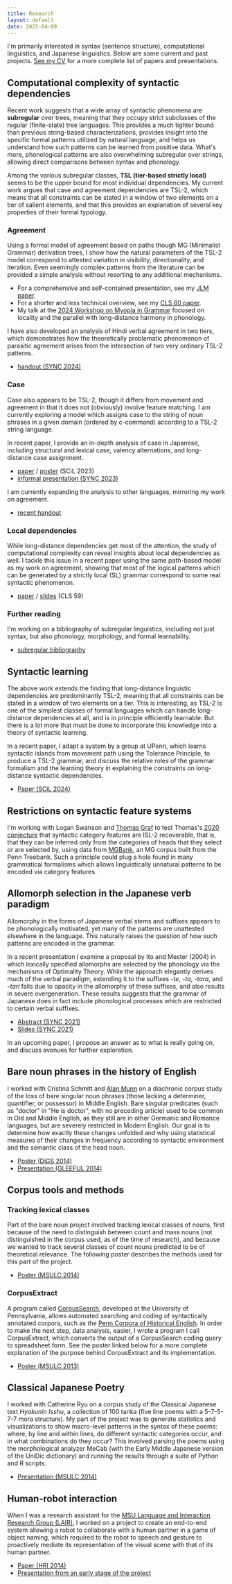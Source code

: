 ```yaml
---
title: Research
layout: default
date: 2025-04-09
---
```


I'm primarily interested in syntax (sentence structure), computational linguistics, and Japanese linguistics. Below are some current and past projects. [See my CV](/cv) for a more complete list of papers and presentations.


## Computational complexity of syntactic dependencies

Recent work suggests that a wide array of syntactic phenomena are **subregular** over trees, meaning that they occupy strict subclasses of the regular (finite-state) tree languages.
This provides a much tighter bound than previous string-based characterizations, provides insight into the specific formal patterns utilized by natural language, and helps us understand how such patterns can be learned from positive data.
What's more, phonological patterns are also overwhelming subregular over strings, allowing direct comparisons between syntax and phonology.

Among the various subregular classes, **TSL (tier-based strictly local)** seems to be the upper bound for most individual dependencies.
My current work argues that case and agreement dependencies are TSL-2, which means that all constraints can be stated in a window of two elements on a tier of salient elements, and that this provides an explanation of several key properties of their formal typology.

### Agreement

Using a formal model of agreement based on paths though MG (Minimalist Grammar) derivation trees, I show how the natural parameters of the TSL-2 model correspond to attested variation in visibility, directionality, and iteration.
Even seemingly complex patterns from the literature can be provided a simple analysis without resorting to any additional mechanisms.

- For a comprehensive and self-contained presentation, see my [JLM paper][jlm-agreement].
- For a shorter and less technical overview, see my [CLS 60 paper][cls-agreement].
- My talk at the [2024 Workshop on Myopia in Grammar][myopia] focused on locality and the parallel with long-distance harmony in phonology.

I have also developed an analysis of Hindi verbal agreement in two tiers, which demonstrates how the theoretically problematic phenomenon of parasitic agreement arises from the intersection of two very ordinary TSL-2 patterns.

- [handout (SYNC 2024)][sync-parasitic]

### Case

Case also appears to be TSL-2, though it differs from movement and agreement in that it does not (obviously) involve feature matching.
I am currently exploring a model which assigns case to the string of noun phrases in a given domain (ordered by c-command) according to a TSL-2 string language.

In recent paper, I provide an in-depth analysis of case in Japanese, including structural and lexical case, valency alternations, and long-distance case assignment.

- [paper][scil-jpn-case] / [poster][scil-jpn-case-poster] (SCiL 2023)
- [informal presentation (SYNC 2023)][sync-jpn-case]

I am currently expanding the analysis to other languages, mirroring my work on agreement.

- [recent handout][tsl-case]

### Local dependencies

While long-distance dependencies get most of the attention, the study of computational complexity can reveal insights about local dependencies as well.
I tackle this issue in a recent paper using the same path-based model as my work on agreement, showing that most of the logical patterns which can be generated by a strictly local (SL) grammar correspond to some real syntactic phenomenon.

- [paper][sl-in-syntax] / [slides][sl-in-syntax-slides] (CLS 59)

### Further reading

I'm working on a bibliography of subregular linguistics, including not just syntax, but also phonology, morphology, and formal learnability.

- [subregular bibliography](/files/subregular-bibliography.pdf)

[jlm-agreement]: /files/hanson-jlm-tsl-agreement-preprint.pdf
[cls-agreement]: /files/hanson-cls60-tier-based-agreement.pdf
[sync-parasitic]: /files/hanson-sync2024-parasitic-agreement-ho.pdf
[sl-in-syntax]: /files/hanson-cls59-sl-in-syntax.pdf
[sl-in-syntax-slides]: /files/hanson-cls59-slides.pdf
[scil-jpn-case]: /files/hanson-scil2023-tsl-jpn-case.pdf
[scil-jpn-case-poster]: /files/hanson-scil2023-poster.pdf
[sync-jpn-case]: /files/hanson-sync2023-jpn-case.pdf
[tsl-case]: /files/hanson-synfl-2025sp-tsl-case.pdf
[myopia]: https://home.uni-leipzig.de/tebay/myopia.htm


## Syntactic learning

The above work extends the finding that long-distance linguistic dependencies are predominantly TSL-2, meaning that all constraints can be stated in a window of two elements on a tier.
This is interesting, as TSL-2 is one of the simplest classes of formal languages which can handle long-distance dependencies at all, and is in principle efficiently learnable.
But there is a lot more that must be done to incorporate this knowledge into a theory of syntactic learning.

In a recent paper, I adapt a system by a group at UPenn, which learns syntactic islands from movement path using the Tolerance Principle, to produce a TSL-2 grammar, and discuss the relative roles of the grammar formalism and the learning theory in explaining the constraints on long-distance syntactic dependencies.

- [Paper (SCiL 2024)][tiers-paths]

[tiers-paths]: /files/hanson-scil2024-tiers-paths-locality.pdf
[lambert.etal2021]: https://jlm.ipipan.waw.pl/index.php/JLM/article/view/262


## Restrictions on syntactic feature systems

I'm working with Logan Swanson and [Thomas Graf][graf] to test Thomas's [2020 conjecture][graf2020-curbing] that syntactic category features are ISL-2 recoverable, that is, that they can be inferred only from the categories of heads that they select or are selected by, using data from [MGBank][mgbank], an MG corpus built from the Penn Treebank. Such a principle could plug a hole found in many grammatical formalisms which allows linguistically unnatural patterns to be encoded via category features.

[graf]: https://thomasgraf.net
[graf2020-curbing]: https://aclanthology.org/2020.scil-1.27/
<!-- [graf-curbing]: https://thomasgraf.net/output/graf20sciltalk.html -->
[mgbank]: https://aclanthology.org/E17-3021/


## Allomorph selection in the Japanese verb paradigm

Allomorphy in the forms of Japanese verbal stems and suffixes appears to be phonologically motivated, yet many of the patterns are unattested elsewhere in the language. This naturally raises the question of how such patterns are encoded in the grammar.

In a recent presentation I examine a proposal by Ito and Mester (2004) in which lexically specified allomorphs are selected by the phonology via the mechanisms of Optimality Theory. While the approach elegantly derives much of the verbal paradigm, extending it to the suffixes *-te*, *-ta*, *-tara*, and *-tari* fails due to opacity in the allomorphy of these suffixes, and also results in severe overgeneration. These results suggests that the grammar of Japanese does in fact include phonological processes which are restricted to certain verbal suffixes.

* [Abstract (SYNC 2021)](/files/hanson-sync2021-jpnvb-abstract.pdf)
* [Slides (SYNC 2021)](/files/hanson-sync2021-jpnvb-pres.pdf)

In an upcoming paper, I propose an answer as to what is really going on, and discuss avenues for further exploration.


## Bare noun phrases in the history of English

I worked with Cristina Schmitt and [Alan Munn][munn] on a diachronic corpus study of the loss of bare singular noun phrases (those lacking a determiner, quantifier, or possessor) in Middle English. Bare singular predicates (such as "doctor" in "He is doctor", with no preceding article) used to be common in Old and Middle English, as they still are in other Germanic and Romance languages, but are severely restricted in Modern English. Our goal is to determine how exactly these changes unfolded and why using statistical measures of their changes in frequency according to syntactic environment and the semantic class of the head noun.

* [Poster (DiGS 2014)](/files/hanson-etal-digs-2014-poster.pdf)
* [Presentation (GLEEFUL 2014)](/files/hanson-etal-gleeful2014-pres-bare-nps.pdf)

[munn]: https://amunn.github.io/
[pche]: http://www.ling.upenn.edu/hist-corpora/
[cs]: http://corpussearch.sourceforge.net/


## Corpus tools and methods

### Tracking lexical classes

Part of the bare noun project involved tracking lexical classes of nouns, first because of the need to distinguish between count and mass nouns (not distinguished in the corpus used, as of the time of research), and because we wanted to track several classes of count nouns predicted to be of theoretical relevance. The following poster describes the methods used for this part of the project.

* [Poster (MSULC 2014)](/files/hanson-msulc2014-poster-corpus-methods.pdf)

### CorpusExtract

A program called [CorpusSearch][cs], developed at the University of Pennsylvania, allows automated searching and coding of syntactically annotated corpora, such as the [Penn Corpora of Historical English][pche]. In order to make the next step, data analysis, easier, I wrote a program I call CorpusExtract, which converts the output of a CorpusSearch coding query to spreadsheet form. See the poster linked below for a more complete explanation of the purpose behind CorpusExtract and its implementation.

* [Poster (MSULC 2013)](/files/hanson-corpusextract-poster-2013.pdf)


## Classical Japanese Poetry

I worked with Catherine Ryu on a corpus study of the Classical Japanese text *Hyakunin Isshu*, a collection of 100 tanka (five line poems with a 5-7-5-7-7 mora structure). My part of the project was to generate statistics and visualizations to show macro-level patterns in the syntax of these poems: where, by line and within lines, do different syntactic categories occur, and in what combinations do they occur? This involved parsing the poems using the morphological analyzer MeCab (with the Early Middle Japanese version of the UniDic dictionary) and running the results through a suite of Python and R scripts.

* [Presentation (MSULC 2014)](/files/hanson-msulc2014-pres-cjpn-poetry.pdf)


## Human-robot interaction

When I was a research assistant for the [MSU Language and Interaction Research Group (LAIR)][lair], I worked on a project to create an end-to-end system allowing a robot to collaborate with a human partner in a game of object naming, which required to the robot to speech and gesture to proactively mediate its representation of the visual scene with that of its human partner.

* [Paper (HRI 2014)](http://dx.doi.org/10.1145/2559636.2559677)
* [Presentation from an early stage of the project](/files/hanson-darwin-presentation-2012.pdf)

[lair]: http://lair.cse.msu.edu/

